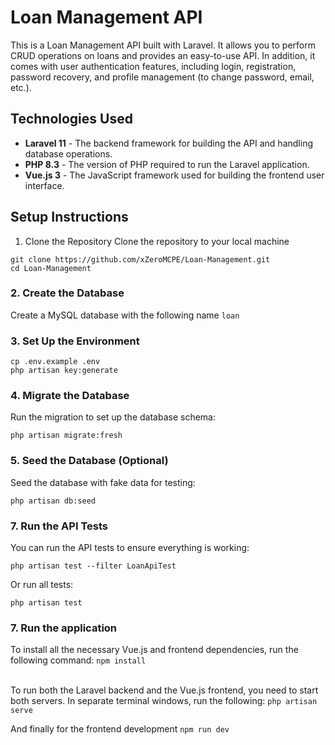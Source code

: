 # Loan Management API

This is a Loan Management API built with Laravel. It allows you to perform CRUD operations on loans and provides an easy-to-use API. 
In addition, it comes with user authentication features, including login, registration, password recovery, and profile management (to change password, email, etc.).

## Technologies Used

- **Laravel 11** - The backend framework for building the API and handling database operations.
- **PHP 8.3** - The version of PHP required to run the Laravel application.
- **Vue.js 3** - The JavaScript framework used for building the frontend user interface.


## Setup Instructions

1. Clone the Repository
   Clone the repository to your local machine

```
git clone https://github.com/xZeroMCPE/Loan-Management.git
cd Loan-Management
```
### 2. Create the Database

Create a MySQL database with the following name `loan`

### 3. Set Up the Environment
```
cp .env.example .env
php artisan key:generate
```

### 4. Migrate the Database
   Run the migration to set up the database schema:

`php artisan migrate:fresh`

### 5. Seed the Database (Optional)
   Seed the database with fake data for testing:

`php artisan db:seed`


### 7. Run the API Tests
   You can run the API tests to ensure everything is working:


`php artisan test --filter LoanApiTest`

Or run all tests:

`php artisan test`

### 7. Run the application
To install all the necessary Vue.js and frontend dependencies, run the following command:
``npm install``

\
To run both the Laravel backend and the Vue.js frontend, you need to start both servers. In separate terminal windows, run the following:
`php artisan serve`

And finally for the frontend development
`npm run dev`
